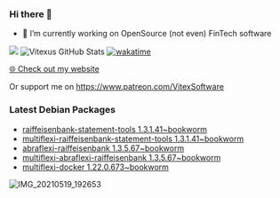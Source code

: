 ### Hi there 👋

- 🔭 I’m currently working on OpenSource  (not even) FinTech software

![](https://komarev.com/ghpvc/?username=Vitexus)
![Vitexus GitHub Stats](https://github-readme-stats.vercel.app/api?username=Vitexus&show_icons=true)
[![wakatime](https://wakatime.com/badge/user/5abba9ca-813e-43ac-9b5f-b1cfdf3dc1c7.svg)](https://wakatime.com/@5abba9ca-813e-43ac-9b5f-b1cfdf3dc1c7)

<p><a href="https://vitexsoftware.cz">🌐 Check out my website</a></p>

Or support me on https://www.patreon.com/VitexSoftware

### Latest Debian Packages
<!-- DEBIAN-PACKAGES-LIST:START -->
- [raiffeisenbank-statement-tools 1.3.1.41~bookworm](https://repo.vitexsoftware.com/package.php?package=raiffeisenbank-statement-tools)
- [multiflexi-raiffeisenbank-statement-tools 1.3.1.41~bookworm](https://repo.vitexsoftware.com/package.php?package=multiflexi-raiffeisenbank-statement-tools)
- [abraflexi-raiffeisenbank 1.3.5.67~bookworm](https://repo.vitexsoftware.com/package.php?package=abraflexi-raiffeisenbank)
- [multiflexi-abraflexi-raiffeisenbank 1.3.5.67~bookworm](https://repo.vitexsoftware.com/package.php?package=multiflexi-abraflexi-raiffeisenbank)
- [multiflexi-docker 1.22.0.673~bookworm](https://repo.vitexsoftware.com/package.php?package=multiflexi-docker)
<!-- DEBIAN-PACKAGES-LIST:END -->

![IMG_20210519_192653](https://user-images.githubusercontent.com/2621130/120022731-1bd48900-bfed-11eb-90f9-4f88f560b8b7.jpg)

<!--
**Vitexus/Vitexus** is a ✨ _special_ ✨ repository because its `README.md` (this file) appears on your GitHub profile.

Here are some ideas to get you started:

- 🌱 I’m currently learning ...
- 👯 I’m looking to collaborate on ...
- 🤔 I’m looking for help with ...
- 💬 Ask me about ...
- 📫 How to reach me: ...
- 😄 Pronouns: ...
- ⚡ Fun fact: ...
-->


